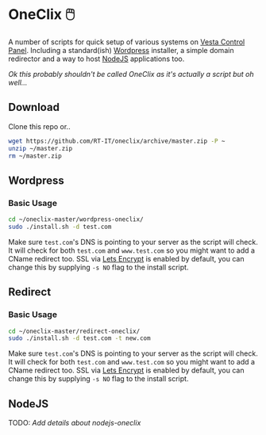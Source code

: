 # OneClix 🖱️

A number of scripts for quick setup of various systems on [Vesta Control Panel](https://vestacp.com/). Including a standard(ish) [Wordpress](https://wordpress.org/) installer, a simple domain redirector and a way to host [NodeJS](https://nodejs.org/en/) applications too.

_Ok this probably shouldn't be called OneClix as it's actually a script but oh well..._

## Download

Clone this repo or..

```bash
wget https://github.com/RT-IT/oneclix/archive/master.zip -P ~
unzip ~/master.zip
rm ~/master.zip
```

## Wordpress

### Basic Usage

```bash
cd ~/oneclix-master/wordpress-oneclix/
sudo ./install.sh -d test.com
```

Make sure `test.com`'s DNS is pointing to your server as the script will check. It will check for both `test.com` and `www.test.com` so you might want to add a CName redirect too.
SSL via [Lets Encrypt](https://letsencrypt.org/) is enabled by default, you can change this by supplying `-s NO` flag to the install script.

## Redirect

### Basic Usage

```bash
cd ~/oneclix-master/redirect-oneclix/
sudo ./install.sh -d test.com -t new.com
```

Make sure `test.com`'s DNS is pointing to your server as the script will check. It will check for both `test.com` and `www.test.com` so you might want to add a CName redirect too.
SSL via [Lets Encrypt](https://letsencrypt.org/) is enabled by default, you can change this by supplying `-s NO` flag to the install script.

## NodeJS

TODO: _Add details about nodejs-oneclix_

